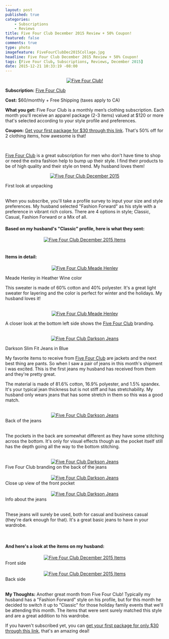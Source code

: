 ```yaml
---
layout: post
published: true
categories: 
    - Subscriptions
    - Reviews
title: Five Four Club December 2015 Review + 50% Coupon!
featured: false
comments: true
type: photo
imagefeature: FiveFourClubDec2015Collage.jpg
headline: Five Four Club December 2015 Review + 50% Coupon!
tags: [Five Four Club, Subscriptions, Reviews, December 2015]
date: 2015-12-21 10:33:19 -08:00
---
```


<center><a href="https://www.fivefourclub.com/getstarted?referrer=RE731318" target="_blank">
<img src="/images/FiveFourClubDec2015Package.jpg" border="0" style="border:none;max-width:100%;" alt="Five Four Club!" />
</a></center>
<p><b>Subscription:</b> <a href="https://www.fivefourclub.com/getstarted?referrer=RE731318" target="_blank">Five Four Club</a></p>
<p><b>Cost:</b> $60/monthly + Free Shipping (taxes apply to CA)</p>
<p><b>What you get:</b> Five Four Club is a monthly men’s clothing subscription. Each month you'll receive an apparel package (2-3 items) valued at $120 or more that's selected according to your style profile and preferences.</p>
<p><b>Coupon:</b> <a href="https://www.fivefourclub.com/getstarted?referrer=RE731318" target="_blank">Get your first package for $30 through this link</a>. That's 50% off for 2 clothing items, how awesome is that!</p>
<br>

<p><a href="https://www.fivefourclub.com/getstarted?referrer=RE731318" target="_blank">Five Four Club</a> is a great subscription for men who don't have time to shop or need the extra fashion help to bump up their style. I find their products to be of high quality and their style on trend. My husband loves them!</p>

<p><center><a href="https://www.fivefourclub.com/getstarted?referrer=RE731318" target="_blank">
<img src="/images/FiveFourClubDec2015OpenPackage.jpg" border="0" style="border:none;max-width:100%;" alt="Five Four Club December 2015" />
</a></center></p>
<figcaption>First look at unpacking</figcaption>
<br>

<p>When you subscribe, you'll take a profile survey to input your size and style preferences. My husband selected "Fashion Forward" as his style with a preference in vibrant rich colors. There are 4 options in style; Classic, Casual, Fashion Forward or a Mix of all.</p>

<H4>Based on my husband's "Classic" profile, here is what they sent:</H4>
<center><a href="https://www.fivefourclub.com/getstarted?referrer=RE731318" target="_blank">
<img src="/images/FiveFourClubDec2015Items.jpg" border="0" style="border:none;max-width:100%;" alt="Five Four Club December 2015 Items" />
</a></center>
<br>

<H4>Items in detail:</H4>
<center><a href="https://www.fivefourclub.com/getstarted?referrer=RE731318" target="_blank">
<img src="/images/FiveFourClubDec2015MeadeHenley.jpg" border="0" style="border:none;max-width:100%;" alt="Five Four Club Meade Henley" />
</a></center>

<DL>
<DT>Meade Henley in Heather Wine color</DT>
</DL>

<p>This sweater is made of 60% cotton and 40% polyester. It's a great light sweater for layering and the color is perfect for winter and the holidays. My husband loves it!</p>

<br>

<center><a href="https://www.fivefourclub.com/getstarted?referrer=RE731318" target="_blank">
<img src="/images/FiveFourClubDec2015MeadeHenley2.jpg" border="0" style="border:none;max-width:100%;" alt="Five Four Club Meade Henley" />
</a></center>

<p>A closer look at the bottom left side shows the <a href="https://www.fivefourclub.com/getstarted?referrer=RE731318" target="_blank">Five Four Club</a> branding.</p>

<br>

<center><a href="https://www.fivefourclub.com/getstarted?referrer=RE731318" target="_blank">
<img src="/images/FiveFourClubDec2015DarksonJeans.jpg" border="0" style="border:none;max-width:100%;" alt="Five Four Club Darkson Jeans" />
</a></center>
<DL>
<DT>Darkson Slim Fit Jeans in Blue</DT>
</DL>

<p>My favorite items to receive from <a href="https://www.fivefourclub.com/getstarted?referrer=RE731318" target="_blank">Five Four Club</a> are jackets and the next best thing are pants. So when I saw a pair of jeans in this month's shipment I was excited. This is the first jeans my husband has received from them and they're pretty great.</p> 

<p>The material is made of 81.6% cotton, 16.9% polyester, and 1.5% spandex. It's your typical jean thickness but is not stiff and has stretchability. My husband only wears jeans that has some stretch in them so this was a good match.</p>

<br>

<center><a href="https://www.fivefourclub.com/getstarted?referrer=RE731318" target="_blank">
<img src="/images/FiveFourClubDec2015DarksonJeans2.jpg" border="0" style="border:none;max-width:100%;" alt="Five Four Club Darkson Jeans" />
</a></center>
<figcaption>Back of the jeans</figcaption>
<br>

<p>The pockets in the back are somewhat different as they have some stitching across the bottom. It's only for visual effects though as the pocket itself still has the depth going all the way to the bottom stitching.</p>

<br>

<center><a href="https://www.fivefourclub.com/getstarted?referrer=RE731318" target="_blank">
<img src="/images/FiveFourClubDec2015DarksonJeans3.jpg" border="0" style="border:none;max-width:100%;" alt="Five Four Club Darkson Jeans" />
</a></center>
<figcaption>Five Four Club branding on the back of the jeans</figcaption>
<br>

<center><a href="https://www.fivefourclub.com/getstarted?referrer=RE731318" target="_blank">
<img src="/images/FiveFourClubDec2015DarksonJeans4.jpg" border="0" style="border:none;max-width:100%;" alt="Five Four Club Darkson Jeans" />
</a></center>
<figcaption>Close up view of the front pocket</figcaption>
<br>

<center><a href="https://www.fivefourclub.com/getstarted?referrer=RE731318" target="_blank">
<img src="/images/FiveFourClubDec2015DarksonJeans5.jpg" border="0" style="border:none;max-width:100%;" alt="Five Four Club Darkson Jeans" />
</a></center>
<figcaption>Info about the jeans</figcaption>
<br>

<p>These jeans will surely be used, both for casual and business casual (they're dark enough for that). It's a great basic jeans to have in your wardrobe.</p>

<br>

<H4>And here's a look at the items on my husband:</H4>

<center><a href="https://www.fivefourclub.com/getstarted?referrer=RE731318" target="_blank">
<img src="/images/FiveFourClubDec2015Items2.jpg" border="0" style="border:none;max-width:100%;" alt="Five Four Club December 2015 Items" />
</a></center>
<figcaption>Front side</figcaption>
<br>

<center><a href="https://www.fivefourclub.com/getstarted?referrer=RE731318" target="_blank">
<img src="/images/FiveFourClubDec2015Items3.jpg" border="0" style="border:none;max-width:100%;" alt="Five Four Club December 2015 Items" />
</a></center>
<figcaption>Back side</figcaption>
<br>

<p><i class="icon-exclamation-sign"></i><b> My Thoughts:</b> Another great month from Five Four Club! Typically my husband has a "Fashion Forward" style on his profile, but for this month he decided to switch it up to "Classic" for those holiday family events that we'll be attending this month. The items that were sent surely matched this style and are a great addition to his wardrobe.</p>

<p>If you haven't subscribed yet, you can <a href="https://www.fivefourclub.com/getstarted?referrer=RE731318" target="_blank">get your first package for only $30 through this link</a>, that's an amazing deal!</p> 
